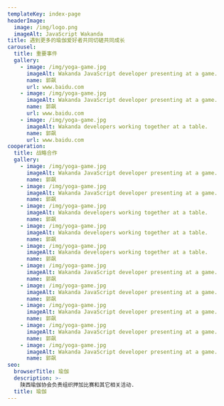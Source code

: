 ```yaml
---
templateKey: index-page
headerImage:
  image: /img/logo.png
  imageAlt: JavaScript Wakanda
title: 遇到更多的瑜伽爱好者共同切磋共同成长
carousel:
  title: 重要事件
  gallery:
    - image: /img/yoga-game.jpg
      imageAlt: Wakanda JavaScript developer presenting at a game.
      name: 郭飙
      url: www.baidu.com
    - image: /img/yoga-game.jpg
      imageAlt: Wakanda JavaScript developer presenting at a game.
      name: 郭飙
      url: www.baidu.com
    - image: /img/yoga-game.jpg
      imageAlt: Wakanda developers working together at a table.
      name: 郭飙
      url: www.baidu.com
cooperation:
  title: 战略合作
  gallery:
    - image: /img/yoga-game.jpg
      imageAlt: Wakanda JavaScript developer presenting at a game.
      name: 郭飙
    - image: /img/yoga-game.jpg
      imageAlt: Wakanda JavaScript developer presenting at a game.
      name: 郭飙
    - image: /img/yoga-game.jpg
      imageAlt: Wakanda developers working together at a table.
      name: 郭飙
    - image: /img/yoga-game.jpg
      imageAlt: Wakanda developers working together at a table.
      name: 郭飙
    - image: /img/yoga-game.jpg
      imageAlt: Wakanda developers working together at a table.
      name: 郭飙
    - image: /img/yoga-game.jpg
      imageAlt: Wakanda JavaScript developer presenting at a game.
      name: 郭飙
    - image: /img/yoga-game.jpg
      imageAlt: Wakanda JavaScript developer presenting at a game.
      name: 郭飙
    - image: /img/yoga-game.jpg
      imageAlt: Wakanda JavaScript developer presenting at a game.
      name: 郭飙
    - image: /img/yoga-game.jpg
      imageAlt: Wakanda JavaScript developer presenting at a game.
      name: 郭飙
    - image: /img/yoga-game.jpg
      imageAlt: Wakanda JavaScript developer presenting at a game.
      name: 郭飙
seo:
  browserTitle: 瑜伽
  description: >-
    陕西瑜伽协会负责组织押加比赛和其它相关活动.
  title: 瑜伽
---
```

